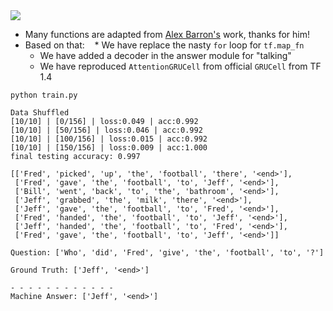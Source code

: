 <img src="https://github.com/zhedongzheng/finch/blob/master/assets/dmn-details.png">

* Many functions are adapted from [Alex Barron's](https://github.com/barronalex/Dynamic-Memory-Networks-in-TensorFlow) work, thanks for him!
* Based on that:
    * We have replace the nasty ```for``` loop for ```tf.map_fn``` 
    * We have added a decoder in the answer module for "talking"
    * We have reproduced ```AttentionGRUCell``` from official ```GRUCell``` from TF 1.4

```
python train.py
```
```
Data Shuffled
[10/10] | [0/156] | loss:0.049 | acc:0.992
[10/10] | [50/156] | loss:0.046 | acc:0.992
[10/10] | [100/156] | loss:0.015 | acc:0.992
[10/10] | [150/156] | loss:0.009 | acc:1.000
final testing accuracy: 0.997

[['Fred', 'picked', 'up', 'the', 'football', 'there', '<end>'],
 ['Fred', 'gave', 'the', 'football', 'to', 'Jeff', '<end>'],
 ['Bill', 'went', 'back', 'to', 'the', 'bathroom', '<end>'],
 ['Jeff', 'grabbed', 'the', 'milk', 'there', '<end>'],
 ['Jeff', 'gave', 'the', 'football', 'to', 'Fred', '<end>'],
 ['Fred', 'handed', 'the', 'football', 'to', 'Jeff', '<end>'],
 ['Jeff', 'handed', 'the', 'football', 'to', 'Fred', '<end>'],
 ['Fred', 'gave', 'the', 'football', 'to', 'Jeff', '<end>']]

Question: ['Who', 'did', 'Fred', 'give', 'the', 'football', 'to', '?']

Ground Truth: ['Jeff', '<end>']

- - - - - - - - - - - - 
Machine Answer: ['Jeff', '<end>']
```
